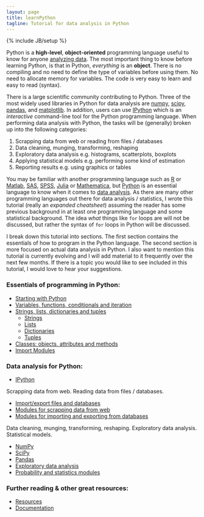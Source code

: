 ```yaml
---
layout: page
title: learnPython
tagline: Tutorial for data analysis in Python
---
```

{% include JB/setup %}

Python is a **high-level**, **object-oriented** programming language useful to know for anyone [analyzing data](http://lorenabarba.com/blog/why-i-push-for-python/).  The most important thing to know before learning Python, is that in Python, *everything* is an **object**.  There is no compiling and no need to define the type of variables before using them.  No need to allocate memory for variables. The code is very easy to learn and easy to read (syntax).  

There is a large scientific community contributing to Python. Three of the most widely used libraries in Python for data analysis are [numpy](http://numpy.scipy.org), [scipy](http://www.scipy.org), [pandas](http://pandas.pydata.org), and [matplotlib](http://www.matplotlib.org). In addition, users can use [IPython](http://ipython.org) which is an *interactive* command-line tool for the Python programming language. When performing data analysis with Python, the tasks will be (generally) broken up into the following categories: 

1. Scrapping data from web or reading from files / databases
2. Data cleaning, munging, transforming, reshaping
3. Exploratory data analysis e.g. histograms, scatterplots, boxplots
4. Applying statistical models e.g. performing some kind of estimation
5. Reporting results e.g. using graphics or tables

You may be familiar with another programming language such as [R](http://cran.us.r-project.org) or [Matlab](http://www.mathworks.com/products/matlab/), [SAS](http://www.sas.com/en_us/home.html), [SPSS](http://www-01.ibm.com/software/analytics/spss/), [Julia](http://julialang.org) or [Mathematica](http://www.wolfram.com/mathematica/), but [Python](https://www.python.org) is an essential language to know when it comes to [data analysis](http://seanjtaylor.com/post/39573264781/the-statistics-software-signal). As there are many other programming languages out there for data analysis / statistics, I wrote this tutorial (really an *expanded cheatsheet*) assuming the reader has some previous background in at least one programming language and some statistical background.  The idea *what* things like `for` loops are will not be discussed, but rather the syntax of `for` loops in Python will be discussed.  



I break down this tutorial into sections. The first section contains the essentials of how to program in the Python language.  The second section is more focused on actual data analysis in Python.  I also want to mention this tutorial is currently evolving and I will add material to it frequently over the next few months.  If there is a topic you would like to see included in this tutorial, I would love to hear your suggestions.  

### Essentials of programming in Python: 

* [Starting with Python](pages/startingPython.html)
* [Variables, functions, conditionals and iteration](http://nbviewer.ipython.org/github/stephaniehicks/learnPython/blob/gh-pages/pages/basics.ipynb)
* [Strings, lists, dictionaries and tuples](pages/sldt.html)
	* [Strings](http://nbviewer.ipython.org/github/stephaniehicks/learnPython/blob/gh-pages/pages/strings.ipynb)
	* [Lists](http://nbviewer.ipython.org/github/stephaniehicks/learnPython/blob/gh-pages/pages/lists.ipynb)
	* [Dictionaries](http://nbviewer.ipython.org/github/stephaniehicks/learnPython/blob/gh-pages/pages/dictionaries.ipynb)
	* [Tuples](http://nbviewer.ipython.org/github/stephaniehicks/learnPython/blob/gh-pages/pages/tuples.ipynb)
* [Classes: objects, attributes and methods](pages/classes.html)	
* [Import Modules](pages/modules.html)


### Data analysis for Python: 

* [IPython](pages/IPython.html)


Scrapping data from web. Reading data from files / databases. 

* [Import/export files and databases](pages/import.html)
* [Modules for scrapping data from web](pages/modules_scraping.html)
* [Modules for importing and exporting from databases](pages/modules_databases.html)


Data cleaning, munging, transforming, reshaping. Exploratory data analysis. Statistical models. 

* [NumPy](pages/numpy.html)
* [SciPy](pages/scipy.html)
* [Pandas](pages/pandas.html)
* [Exploratory data analysis](pages/modules_eda.html)
* [Probability and statistics modules](pages/modules_statistics.html)


### Further reading & other great resources: 

* [Resources](pages/resources.html)
* [Documentation](pages/documentation.html)
